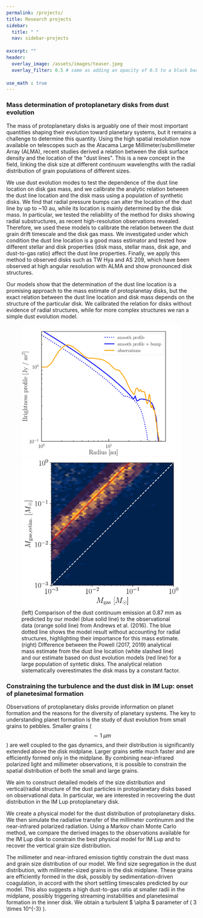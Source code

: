 ```yaml
---
permalink: /projects/
title: Research projects
sidebar:
  title: " "
  nav: sidebar-projects

excerpt: ""
header:
  overlay_image: /assets/images/teaser.jpeg
  overlay_filter: 0.5 # same as adding an opacity of 0.5 to a black background
  
use_math : true
---
```


### Mass determination of protoplanetary disks from dust evolution

The mass of protoplanetary disks is arguably one of their most important quantities shaping their evolution toward planetary systems, but it remains a challenge to determine this quantity. Using the high spatial resolution now available on telescopes such as the Atacama Large Millimeter/submillimeter Array (ALMA), recent studies derived a relation between the disk surface density and the location of the "dust lines". This is a new concept in the field, linking the disk size at different continuum wavelengths with the radial distribution of grain populations of different sizes.

We use dust evolution modes to test the dependence of the dust line location on disk gas mass, and we calibrate the analytic relation between the dust line location and the disk mass using a population of synthetic disks. We find that radial pressure bumps can alter the location of the dust line by up to ~10 au, while its location is mainly determined by the disk mass. In particular, we tested the reliability of the method for disks showing radial substructures, as recent high-resolution observations revealed. Therefore, we used these models to calibrate the relation between the dust grain drift timescale and the disk gas mass. We investigated under which condition the dust line location is a good mass estimator and tested how different stellar and disk properties (disk mass, stellar mass, disk age, and dust-to-gas ratio) affect the dust line properties. Finally, we apply this method to observed disks such as TW Hya and AS 209, which have been observed at high angular resolution with ALMA and show pronounced disk structures.

Our models show that the determination of the dust line location is a promising approach to the mass estimate of protoplanetay disks, but the exact relation between the dust line location and disk mass depends on the structure of the particular disk. We calibrated the relation for disks without evidence of radial structures, while for more complex structures we ran a simple dust evolution model.

<figure class="half">
    <a href="/assets/images/TWHya_page-0001.jpg"><img src="/assets/images/TWHya_page-0001.jpg"></a>
    <a href="/assets/images/heat_value_M_g_med_page-0001.jpg"><img src="/assets/images/heat_value_M_g_med_page-0001.jpg"></a>
    <figcaption>(left) Comparison of the dust continuum emission at 0.87 mm as predicted by our model (blue solid line) to the observational data (orange
solid line) from Andrews et al. (2016). The blue dotted line shows the model result without accounting for radial structures, highlighting their importance for this mass estimate. (right) Difference between the Powell (2017, 2019) analytical mass estimate from the dust line location (white slashed line) and our estimate based on dust evolution models (red line) for a large population of syntetic disks. The analytical relation sistematically overestimates the disk mass by a constant factor.</figcaption>
</figure>

### Constraining the turbulence and the dust disk in IM Lup: onset of planetesimal formation

Observations of protoplanetary disks provide information on planet formation and the reasons for the diversity of planetary systems. The key to understanding planet formation is the study of dust evolution from small grains to pebbles. Smaller grains ($$ \sim 1 \;\mu m $$) are well coupled to the gas dynamics, and their distribution is significantly extended above the disk midplane. Larger grains settle much faster and are efficiently formed only in the midplane. By combining near-infrared polarized light and millimeter observations, it is possible to constrain the spatial distribution of both the small and large grains.

We aim to construct detailed models of the size distribution and vertical/radial structure of the dust particles in protoplanetary disks based on observational data. In particular, we are interested in recovering the dust distribution in the IM Lup protoplanetary disk.

We create a physical model for the dust distribution of protoplanetary disks. We then simulate the radiative transfer of the millimeter continumm and the near-infrared polarized radiation. Using a Markov chain Monte Carlo method, we compare the derived images to the observations available for the IM Lup disk to constrain the best physical model for IM Lup and to recover the vertical grain size distribution.

The millimeter and near-infrared emission tightly constrain the dust mass and grain size distribution of our model. We find size segregation in the dust distribution, with millimeter-sized grains in the disk midplane. These grains are efficiently formed in the disk, possibly by sedimentation-driven coagulation, in accord with the short settling timescales predicted by our model. This also suggests a high dust-to-gas ratio at smaller radii in the midplane, possibly triggering streaming instabilities and planetesimal formation in the inner disk. We obtain a turbulent $ \alpha $ parameter of \( 3 \times 10^{-3} \).
